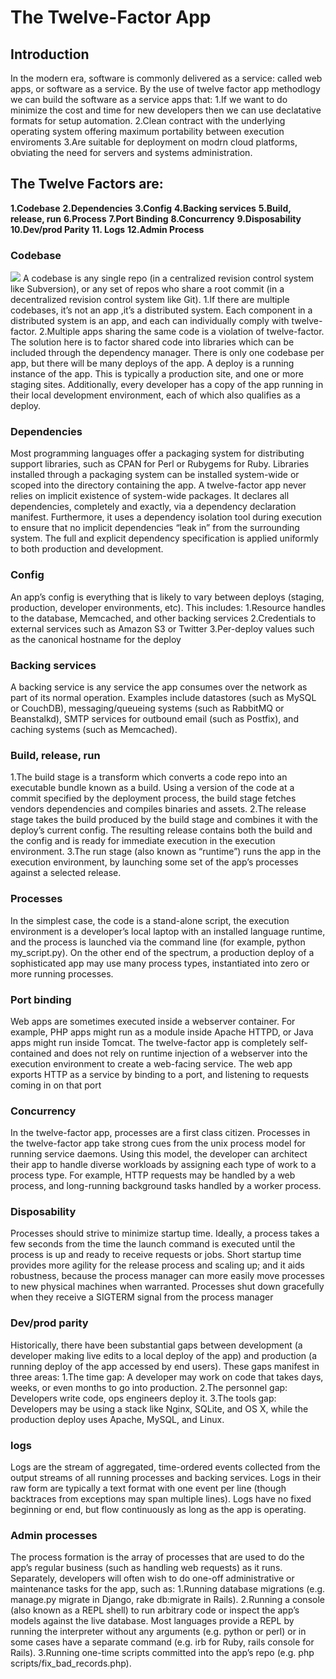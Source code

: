 # The Twelve-Factor App
## Introduction
In the modern era, software is commonly delivered as a service: called web apps, or software as a service. By the use of twelve factor app methodlogy we can build the software as a service apps that:
1.If we want to do minimize the cost and time for new developers then we can use declatative formats for setup automation.
2.Clean contract with the underlying operating system offering maximum portability between execution enviroments
3.Are suitable for deployment on modrn cloud platforms, obviating the need for servers and systems administration.

## The Twelve Factors are:
**1.Codebase**
**2.Dependencies**
**3.Config**
**4.Backing services**
**5.Build, release, run**
**6.Process**
**7.Port Binding**
**8.Concurrency**
**9.Disposability**
**10.Dev/prod Parity**
**11. Logs**
**12.Admin Process**
### Codebase
![](https://12factor.net/images/codebase-deploys.png)
A codebase is any single repo (in a centralized revision control system like Subversion), or any set of repos who share a root commit (in a decentralized revision control system like Git).
1.If there are multiple codebases, it’s not an app ,it’s a distributed system. Each component in a distributed system is an app, and each can individually comply with twelve-factor.
2.Multiple apps sharing the same code is a violation of twelve-factor. The solution here is to factor shared code into libraries which can be included through the dependency manager.
There is only one codebase per app, but there will be many deploys of the app. A deploy is a running instance of the app. This is typically a production site, and one or more staging sites. Additionally, every developer has a copy of the app running in their local development environment, each of which also qualifies as a deploy.
### Dependencies
Most programming languages offer a packaging system for distributing support libraries, such as CPAN for Perl or Rubygems for Ruby. Libraries installed through a packaging system can be installed system-wide or scoped into the directory containing the app.
A twelve-factor app never relies on implicit existence of system-wide packages. It declares all dependencies, completely and exactly, via a dependency declaration manifest. Furthermore, it uses a dependency isolation tool during execution to ensure that no implicit dependencies “leak in” from the surrounding system. The full and explicit dependency specification is applied uniformly to both production and development.
### Config
An app’s config is everything that is likely to vary between deploys (staging, production, developer environments, etc). This includes:
1.Resource handles to the database, Memcached, and other backing services
2.Credentials to external services such as Amazon S3 or Twitter
3.Per-deploy values such as the canonical hostname for the deploy
### Backing services
A backing service is any service the app consumes over the network as part of its normal operation. Examples include datastores (such as MySQL or CouchDB), messaging/queueing systems (such as RabbitMQ or Beanstalkd), SMTP services for outbound email (such as Postfix), and caching systems (such as Memcached).
###  Build, release, run
1.The build stage is a transform which converts a code repo into an executable bundle known as a build. Using a version of the code at a commit specified by the deployment process, the build stage fetches vendors dependencies and compiles binaries and assets.
2.The release stage takes the build produced by the build stage and combines it with the deploy’s current config. The resulting release contains both the build and the config and is ready for immediate execution in the execution environment.
3.The run stage (also known as “runtime”) runs the app in the execution environment, by launching some set of the app’s processes against a selected release.
### Processes
In the simplest case, the code is a stand-alone script, the execution environment is a developer’s local laptop with an installed language runtime, and the process is launched via the command line (for example, python my_script.py). On the other end of the spectrum, a production deploy of a sophisticated app may use many process types, instantiated into zero or more running processes.
### Port binding
Web apps are sometimes executed inside a webserver container. For example, PHP apps might run as a module inside Apache HTTPD, or Java apps might run inside Tomcat.
The twelve-factor app is completely self-contained and does not rely on runtime injection of a webserver into the execution environment to create a web-facing service. The web app exports HTTP as a service by binding to a port, and listening to requests coming in on that port
### Concurrency
In the twelve-factor app, processes are a first class citizen. Processes in the twelve-factor app take strong cues from the unix process model for running service daemons. Using this model, the developer can architect their app to handle diverse workloads by assigning each type of work to a process type. For example, HTTP requests may be handled by a web process, and long-running background tasks handled by a worker process.
### Disposability
Processes should strive to minimize startup time. Ideally, a process takes a few seconds from the time the launch command is executed until the process is up and ready to receive requests or jobs. Short startup time provides more agility for the release process and scaling up; and it aids robustness, because the process manager can more easily move processes to new physical machines when warranted.
Processes shut down gracefully when they receive a SIGTERM signal from the process manager
### Dev/prod parity
Historically, there have been substantial gaps between development (a developer making live edits to a local deploy of the app) and production (a running deploy of the app accessed by end users). These gaps manifest in three areas:
1.The time gap: A developer may work on code that takes days, weeks, or even months to go into production.
2.The personnel gap: Developers write code, ops engineers deploy it.
3.The tools gap: Developers may be using a stack like Nginx, SQLite, and OS X, while the production deploy uses Apache, MySQL, and Linux.
### logs
Logs are the stream of aggregated, time-ordered events collected from the output streams of all running processes and backing services. Logs in their raw form are typically a text format with one event per line (though backtraces from exceptions may span multiple lines). Logs have no fixed beginning or end, but flow continuously as long as the app is operating.
### Admin processes
The process formation is the array of processes that are used to do the app’s regular business (such as handling web requests) as it runs. Separately, developers will often wish to do one-off administrative or maintenance tasks for the app, such as:
1.Running database migrations (e.g. manage.py migrate in Django, rake db:migrate in Rails).
2.Running a console (also known as a REPL shell) to run arbitrary code or inspect the app’s models against the live database. Most languages provide a REPL by running the interpreter without any arguments (e.g. python or perl) or in some cases have a separate command (e.g. irb for Ruby, rails console for Rails).
3.Running one-time scripts committed into the app’s repo (e.g. php scripts/fix_bad_records.php).

